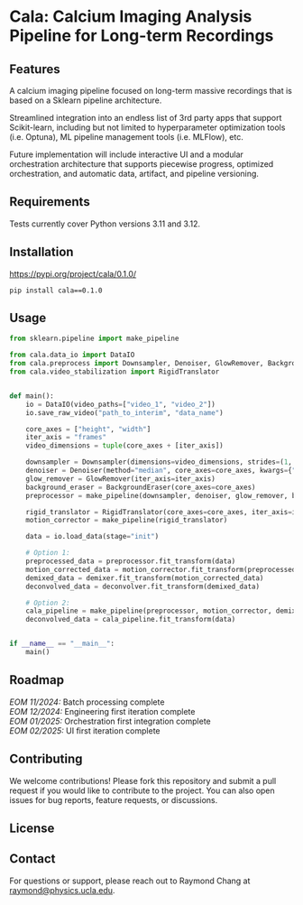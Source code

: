 # Cala: Calcium Imaging Analysis Pipeline for Long-term Recordings

## Features
A calcium imaging pipeline focused on long-term massive recordings that is based on a Sklearn pipeline architecture. 

Streamlined integration into an endless list of 3rd party apps that support Scikit-learn, including but not limited to hyperparameter optimization tools (i.e. Optuna), ML pipeline management tools (i.e. MLFlow), etc. 

Future implementation will include interactive UI and a modular orchestration architecture that supports piecewise progress, optimized orchestration, and automatic data, artifact, and pipeline versioning.

## Requirements
Tests currently cover Python versions 3.11 and 3.12.

## Installation
https://pypi.org/project/cala/0.1.0/
```shell
pip install cala==0.1.0
```

## Usage

```python
from sklearn.pipeline import make_pipeline

from cala.data_io import DataIO
from cala.preprocess import Downsampler, Denoiser, GlowRemover, BackgroundEraser
from cala.video_stabilization import RigidTranslator


def main():
    io = DataIO(video_paths=["video_1", "video_2"])
    io.save_raw_video("path_to_interim", "data_name")

    core_axes = ["height", "width"]
    iter_axis = "frames"
    video_dimensions = tuple(core_axes + [iter_axis])

    downsampler = Downsampler(dimensions=video_dimensions, strides=(1, 1, 2))
    denoiser = Denoiser(method="median", core_axes=core_axes, kwargs={"ksize": 7})
    glow_remover = GlowRemover(iter_axis=iter_axis)
    background_eraser = BackgroundEraser(core_axes=core_axes)
    preprocessor = make_pipeline(downsampler, denoiser, glow_remover, background_eraser)

    rigid_translator = RigidTranslator(core_axes=core_axes, iter_axis=iter_axis)
    motion_corrector = make_pipeline(rigid_translator)

    data = io.load_data(stage="init")

    # Option 1:
    preprocessed_data = preprocessor.fit_transform(data)
    motion_corrected_data = motion_corrector.fit_transform(preprocessed_data)
    demixed_data = demixer.fit_transform(motion_corrected_data)
    deconvolved_data = deconvolver.fit_transform(demixed_data)

    # Option 2:
    cala_pipeline = make_pipeline(preprocessor, motion_corrector, demixer, deconvolver)
    deconvolved_data = cala_pipeline.fit_transform(data)


if __name__ == "__main__":
    main()

```
## Roadmap
*EOM 11/2024:* Batch processing complete\
*EOM 12/2024:* Engineering first iteration complete\
*EOM 01/2025:* Orchestration first integration complete\
*EOM 02/2025:* UI first iteration complete

## Contributing
We welcome contributions! Please fork this repository and submit a pull request if you would like to contribute to the project. You can also open issues for bug reports, feature requests, or discussions.

## License

## Contact
For questions or support, please reach out to Raymond Chang at [raymond@physics.ucla.edu](mailto:raymond@physics.ucla.edu).
